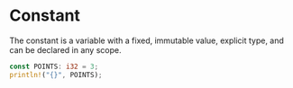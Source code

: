 # Constant

The constant is a variable with a fixed, immutable value, explicit type, and can be declared in any scope.

```rust
const POINTS: i32 = 3;
println!("{}", POINTS);
```
